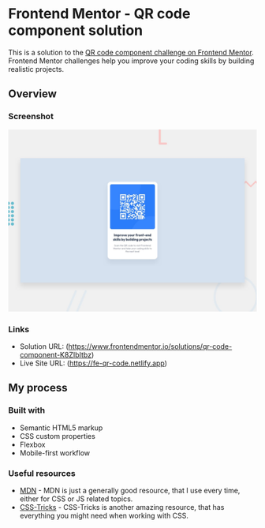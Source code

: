 # Frontend Mentor - QR code component solution

This is a solution to the [QR code component challenge on Frontend Mentor](https://www.frontendmentor.io/challenges/qr-code-component-iux_sIO_H). Frontend Mentor challenges help you improve your coding skills by building realistic projects. 

## Overview

### Screenshot

![](img/desktop-preview.jpg)

### Links

- Solution URL: (https://www.frontendmentor.io/solutions/qr-code-component-K8ZIbItbz)
- Live Site URL: (https://fe-qr-code.netlify.app)

## My process

### Built with

- Semantic HTML5 markup
- CSS custom properties
- Flexbox
- Mobile-first workflow

### Useful resources

- [MDN](https://developer.mozilla.org/ru/) - MDN is just a generally good resource, that I use every time, either for CSS or JS related topics.
- [CSS-Tricks](https://css-tricks.com) - CSS-Tricks is another amazing resource, that has everything you might need when working with CSS.

